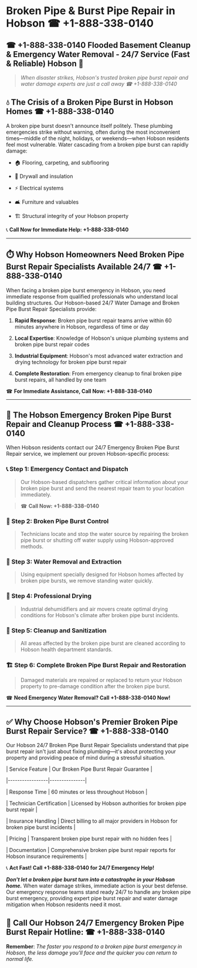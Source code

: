 # Broken Pipe & Burst Pipe Repair in Hobson ☎ +1-888-338-0140  
## ☎ +1-888-338-0140 Flooded Basement Cleanup & Emergency Water Removal - 24/7 Service (Fast & Reliable) Hobson 🚨  

> *When disaster strikes, Hobson's trusted broken pipe burst repair and water damage experts are just a call away ☎ +1-888-338-0140*  

## 💧 The Crisis of a Broken Pipe Burst in Hobson Homes ☎ +1-888-338-0140  

A broken pipe burst doesn't announce itself politely. These plumbing emergencies strike without warning, often during the most inconvenient times—middle of the night, holidays, or weekends—when Hobson residents feel most vulnerable. Water cascading from a broken pipe burst can rapidly damage:  

* 🏠 Flooring, carpeting, and subflooring  
* 🧱 Drywall and insulation  
* ⚡ Electrical systems  
* 🛋️ Furniture and valuables  
* 🏗️ Structural integrity of your Hobson property  

📞 **Call Now for Immediate Help: +1-888-338-0140**  

---  

## ⏱️ Why Hobson Homeowners Need Broken Pipe Burst Repair Specialists Available 24/7 ☎ +1-888-338-0140  

When facing a broken pipe burst emergency in Hobson, you need immediate response from qualified professionals who understand local building structures. Our Hobson-based 24/7 Water Damage and Broken Pipe Burst Repair Specialists provide:  

1. **Rapid Response**: Broken pipe burst repair teams arrive within 60 minutes anywhere in Hobson, regardless of time or day  
2. **Local Expertise**: Knowledge of Hobson's unique plumbing systems and broken pipe burst repair codes  
3. **Industrial Equipment**: Hobson's most advanced water extraction and drying technology for broken pipe burst repair  
4. **Complete Restoration**: From emergency cleanup to final broken pipe burst repairs, all handled by one team  

☎ **For Immediate Assistance, Call Now: +1-888-338-0140**  

---  

## 🔧 The Hobson Emergency Broken Pipe Burst Repair and Cleanup Process ☎ +1-888-338-0140  

When Hobson residents contact our 24/7 Emergency Broken Pipe Burst Repair service, we implement our proven Hobson-specific process:  

### 📞 Step 1: Emergency Contact and Dispatch  
> Our Hobson-based dispatchers gather critical information about your broken pipe burst and send the nearest repair team to your location immediately.  
> ☎ **Call Now: +1-888-338-0140**  

### 🚿 Step 2: Broken Pipe Burst Control  
> Technicians locate and stop the water source by repairing the broken pipe burst or shutting off water supply using Hobson-approved methods.  

### 🌊 Step 3: Water Removal and Extraction  
> Using equipment specially designed for Hobson homes affected by broken pipe bursts, we remove standing water quickly.  

### 💨 Step 4: Professional Drying  
> Industrial dehumidifiers and air movers create optimal drying conditions for Hobson's climate after broken pipe burst incidents.  

### 🧼 Step 5: Cleanup and Sanitization  
> All areas affected by the broken pipe burst are cleaned according to Hobson health department standards.  

### 🏗️ Step 6: Complete Broken Pipe Burst Repair and Restoration  
> Damaged materials are repaired or replaced to return your Hobson property to pre-damage condition after the broken pipe burst.  

☎ **Need Emergency Water Removal? Call +1-888-338-0140 Now!**  

---  

## ✅ Why Choose Hobson's Premier Broken Pipe Burst Repair Service? ☎ +1-888-338-0140  

Our Hobson 24/7 Broken Pipe Burst Repair Specialists understand that pipe burst repair isn't just about fixing plumbing—it's about protecting your property and providing peace of mind during a stressful situation.  

| Service Feature | Our Broken Pipe Burst Repair Guarantee |  
|-----------------|---------------|  
| Response Time | 60 minutes or less throughout Hobson |  
| Technician Certification | Licensed by Hobson authorities for broken pipe burst repair |  
| Insurance Handling | Direct billing to all major providers in Hobson for broken pipe burst incidents |  
| Pricing | Transparent broken pipe burst repair with no hidden fees |  
| Documentation | Comprehensive broken pipe burst repair reports for Hobson insurance requirements |  

📞 **Act Fast! Call +1-888-338-0140 for 24/7 Emergency Help!**  

***Don't let a broken pipe burst turn into a catastrophe in your Hobson home.*** When water damage strikes, immediate action is your best defense. Our emergency response teams stand ready 24/7 to handle any broken pipe burst emergency, providing expert pipe burst repair and water damage mitigation when Hobson residents need it most.  

## 📱 Call Our Hobson 24/7 Emergency Broken Pipe Burst Repair Hotline: ☎ +1-888-338-0140  

**Remember**: *The faster you respond to a broken pipe burst emergency in Hobson, the less damage you'll face and the quicker you can return to normal life.*